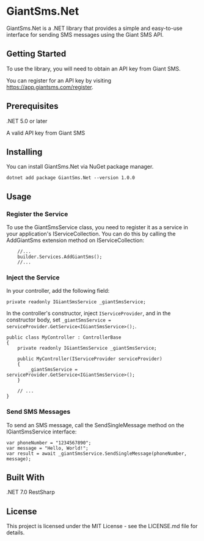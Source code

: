 # GiantSms.Net
GiantSms.Net is a .NET library that provides a simple and easy-to-use interface for sending SMS messages using the Giant SMS API.

## Getting Started
To use the library, you will need to obtain an API key from Giant SMS. 

You can register for an API key by visiting https://app.giantsms.com/register.

## Prerequisites
.NET 5.0 or later

A valid API key from Giant SMS

## Installing
You can install GiantSms.Net via NuGet package manager.

```
dotnet add package GiantSms.Net --version 1.0.0
```

## Usage
### Register the Service

To use the GiantSmsService class, you need to register it as a service in your application's IServiceCollection. You can do this by calling the AddGiantSms extension method on IServiceCollection:
```
    //...
    builder.Services.AddGiantSms();
    //...
```
### Inject the Service
In your controller, add the following field:

```private readonly IGiantSmsService _giantSmsService;```

In the controller's constructor, inject ```IServiceProvider```, and in the constructor body, set ```_giantSmsService = serviceProvider.GetService<IGiantSmsService>();```.

```
public class MyController : ControllerBase
{
    private readonly IGiantSmsService _giantSmsService;

    public MyController(IServiceProvider serviceProvider)
    {
        _giantSmsService = serviceProvider.GetService<IGiantSmsService>();
    }

    // ...
}
```

### Send SMS Messages
To send an SMS message, call the SendSingleMessage method on the IGiantSmsService interface:
```
var phoneNumber = "1234567890";
var message = "Hello, World!";
var result = await _giantSmsService.SendSingleMessage(phoneNumber, message);
```
## Built With
.NET 7.0
RestSharp
## License
This project is licensed under the MIT License - see the LICENSE.md file for details.
